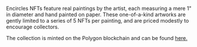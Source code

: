 Encircles NFTs feature real paintings by the artist, each measuring a mere 1" in diameter and hand painted on paper. These one-of-a-kind artworks are gently limited to a series of 5 NFTs per painting, and are priced modestly to encourage collectors.

The collection is minted on the Polygon blockchain and can be found [here.](https://opensea.io/collection/encircles)
